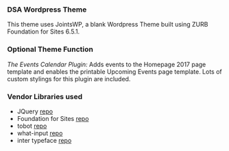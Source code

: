### DSA Wordpress Theme

This theme uses JointsWP, a blank Wordpress Theme built using ZURB Foundation for Sites 6.5.1.

### Optional Theme Function
*The Events Calendar Plugin:* Adds events to the Homepage 2017 page template and enables the printable Upcoming Events page template. Lots of custom stylings for this plugin are included.

### Vendor Libraries used
+ JQuery [repo](https://github.com/jquery/jquery)
+ Foundation for Sites [repo](https://github.com/foundation/foundation-sites)
+ tobot [repo](https://github.com/tscanlin/tocbot)
+ what-input [repo](https://github.com/ten1seven/what-input)
+ inter typeface [repo](https://github.com/rsms/inter)
